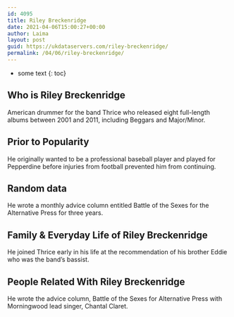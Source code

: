 ```yaml
---
id: 4095
title: Riley Breckenridge
date: 2021-04-06T15:00:27+00:00
author: Laima
layout: post
guid: https://ukdataservers.com/riley-breckenridge/
permalink: /04/06/riley-breckenridge/
---
```


* some text
{: toc}


## Who is Riley Breckenridge
                  
                  
                  
American drummer for the band Thrice who released eight full-length albums between 2001 and 2011, including Beggars and Major/Minor.
                  
              
            
              
            
                
                
                
## Prior to Popularity
                  
                  
                  
He originally wanted to be a professional baseball player and played for Pepperdine before injuries from football prevented him from continuing.
                  
              
            
              
            
                
                
                
## Random data
                  
                  
                  
He wrote a monthly advice column entitled Battle of the Sexes for the Alternative Press for three years.
                  
              
            
              
            
                
                
                
## Family & Everyday Life of Riley Breckenridge
                  
                  
                  
He joined Thrice early in his life at the recommendation of his brother Eddie who was the band&#8217;s bassist.
                  
              
            
              
            
                
                
                
## People Related With Riley Breckenridge
                  
                  
                  
He wrote the advice column, Battle of the Sexes for Alternative Press with Morningwood lead singer, Chantal Claret.
                  
              
            
              
            
                
              
            
              
              
            
            
              
            
          
          
          